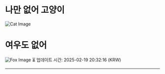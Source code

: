 
# 나만 없어 고양이

![Cat Image](https://cdn2.thecatapi.com/images/552.jpg)

# 여우도 없어
![Fox Image](https://randomfox.ca/images/61.jpg)
⏳ 업데이트 시간: 2025-02-19 20:32:16 (KRW)

---
